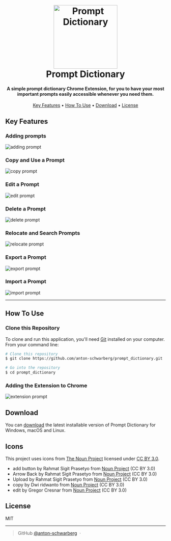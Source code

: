 
<h1 align="center">
  <br>
  <a><img src="assets/icon.png" alt="Prompt Dictionary" width="200"></a>
  <br>
  Prompt Dictionary
  <br>
</h1>

<h4 align="center">A simple prompt dictionary Chrome Extension, for you to have your most important prompts easily accessible whenever you need them.</h4>

<p align="center">
  <a href="#key-features">Key Features</a> •
  <a href="#how-to-use">How To Use</a> •
  <a href="#download">Download</a> •
  <a href="#license">License</a>
</p>

## Key Features

### Adding prompts
![adding prompt](assets/add.gif)

### Copy and Use a Prompt
![copy prompt](assets/copy.gif)

### Edit a Prompt
![edit prompt](assets/edit.gif)

### Delete a Prompt
![delete prompt](assets/deletion.gif)

### Relocate and Search Prompts
![relocate prompt](assets/moving.gif)

### Export a Prompt
![export prompt](assets/export.gif)

### Import a Prompt
![import prompt](assets/import.gif)

--- 

## How To Use

### Clone this Repository
To clone and run this application, you'll need [Git](https://git-scm.com) installed on your computer. From your command line:

```bash
# Clone this repository
$ git clone https://github.com/anton-schwarberg/prompt_dictionary.git

# Go into the repository
$ cd prompt_dictionary

```

### Adding the Extension to Chrome
![extension prompt](assets/extension.gif)


## Download

You can [download](https://github.com/amitmerchant1990/electron-markdownify/releases/tag/v1.2.0) the latest installable version of Prompt Dictionary for Windows, macOS and Linux.

## Icons

This project uses icons from [The Noun Project](https://thenounproject.com/) licensed under [CC BY 3.0](https://creativecommons.org/licenses/by/3.0/).

* add button by Rahmat Sigit Prasetyo from <a href="https://thenounproject.com/browse/icons/term/add-button/" target="_blank" title="add button Icons">Noun Project</a> (CC BY 3.0)  
* Arrow Back by Rahmat Sigit Prasetyo from <a href="https://thenounproject.com/browse/icons/term/arrow-back/" target="_blank" title="Arrow Back Icons">Noun Project</a> (CC BY 3.0)  
* Upload by Rahmat Sigit Prasetyo from <a href="https://thenounproject.com/browse/icons/term/upload/" target="_blank" title="Upload Icons">Noun Project</a> (CC BY 3.0)  
* copy by Dwi ridwanto from <a href="https://thenounproject.com/browse/icons/term/copy/" target="_blank" title="copy Icons">Noun Project</a> (CC BY 3.0)  
* edit by Gregor Cresnar from <a href="https://thenounproject.com/browse/icons/term/edit/" target="_blank" title="edit Icons">Noun Project</a> (CC BY 3.0)  

## License

MIT

---

> GitHub [@anton-schwarberg](https://github.com/anton-schwarberg/) &nbsp;&middot;&nbsp;
